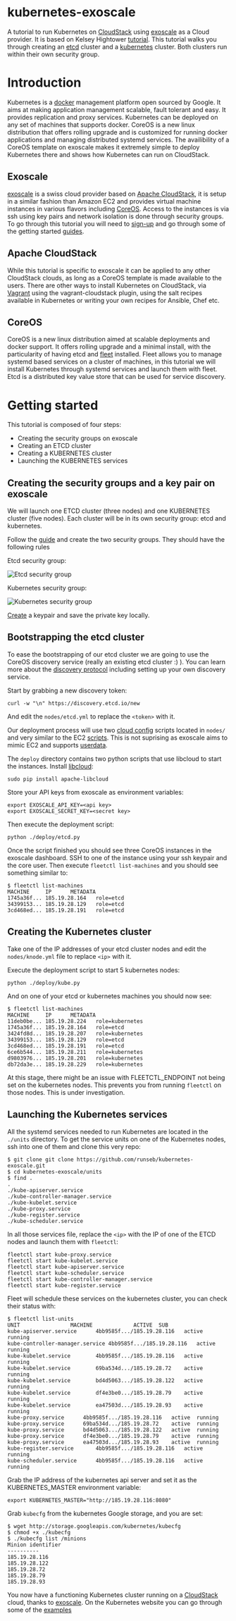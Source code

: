 # kubernetes-exoscale

A tutorial to run Kubernetes on [CloudStack](http://cloudstack.apache.org) using [exoscale](http://www.exoscale.ch) as a Cloud provider. It is based on Kelsey Hightower [tutorial](https://github.com/kelseyhightower/kubernetes-fleet-tutorial). This tutorial walks you through creating an [etcd](https://github.com/coreos/etcd) cluster and a [kubernetes](https://github.com/GoogleCloudPlatform/kubernetes) cluster. Both clusters run within their own security group.

# Introduction

Kubernetes is a [docker](http://docker.io) management platform open sourced by Google. It aims at making application management scalable, fault tolerant and easy. It provides replication and proxy services. Kubernetes can be deployed on any set of machines that supports docker. CoreOS is a new linux distribution that offers rolling upgrade and is customized for running docker applications and managing distributed systemd services. The availibility of a CoreOS template on exoscale makes it extremely simple to deploy Kubernetes there and shows how Kubernetes can run on CloudStack.

## Exoscale

[exoscale](http://www.exoscale.ch) is a swiss cloud provider based on [Apache CloudStack](http://cloudstack.apache.org), it is setup in a similar fashion than Amazon EC2 and provides virtual machine instances in various flavors including [CoreOS](http://coreos.com). Access to the instances is via ssh using key pairs and network isolation is done through security groups. To go through this tutorial you will need to [sign-up](https://portal.exoscale.ch/register) and go through some of the getting started [guides](https://community.exoscale.ch/compute/tutorials/getting-started/).

## Apache CloudStack

While this tutorial is specific to exoscale it can be applied to any other CloudStack clouds, as long as a CoreOS template is made available to the users. There are other ways to install Kubernetes on CloudStack, via [Vagrant](http://www.vagrantup.com) using the vagrant-cloudstack plugin, using the salt recipes available in Kubernetes or writing your own recipes for Ansible, Chef etc. 

## CoreOS

CoreOS is a new linux distribution aimed at scalable deployments and docker support. It offers rolling upgrade and a minimal install, with the particularity of having etcd and [fleet](https://coreos.com/using-coreos/clustering/) installed. Fleet allows you to manage systemd based services on a cluster of machines, in this tutorial we will install Kubernetes through systemd services and launch them with fleet. Etcd is a distributed key value store that can be used for service discovery.

# Getting started

This tutorial is composed of four steps:

* Creating the security groups on exoscale
* Creating an ETCD cluster
* Creating a KUBERNETES cluster
* Launching the KUBERNETES services

## Creating the security groups and a key pair on exoscale

We will launch one ETCD cluster (three nodes) and one KUBERNETES cluster (five nodes). Each cluster will be in its own security group: etcd and kubernetes.

Follow the [guide](https://community.exoscale.ch/compute/tutorials/firewall/introduction-to-security-groups/) and create the two security groups. They should have the following rules

Etcd security group:

![Etcd security group](images/etcd.png)

Kubernetes security group:

![Kubernetes security group](images/kubernetes.png)

[Create](https://community.exoscale.ch/compute/tutorials/getting-started/ssh-keypairs/) a keypair and save the private key locally.

## Bootstrapping the etcd cluster

To ease the bootstrapping of our etcd cluster we are going to use the CoreOS discovery service (really an existing etcd cluster :) ).
You can learn more about the [discovery protocol](https://github.com/coreos/etcd/blob/master/Documentation/discovery-protocol.md) including setting up your own discovery service.

Start by grabbing a new discovery token:

```
curl -w "\n" https://discovery.etcd.io/new
```

And edit the `nodes/etcd.yml` to replace the `<token>` with it.

Our deployment process will use two [cloud config](https://coreos.com/docs/cluster-management/setup/cloudinit-cloud-config/) scripts located in `nodes/` and very similar to the EC2 [scripts](https://coreos.com/docs/running-coreos/cloud-providers/ec2/). This is not suprising as exoscale aims to mimic EC2 and supports [userdata](https://community.exoscale.ch/compute/tutorials/automation/bootstrap-your-instances-with-cloudinit-and-user-data/).

The `deploy` directory contains two python scripts that use libcloud to start the instances.
Install [libcloud](http://libcloud.apache.org):

```
sudo pip install apache-libcloud
```

Store your API keys from exoscale as environment variables:

```
export EXOSCALE_API_KEY=<api key>
export EXOSCALE_SECRET_KEY=<secret key>
```

Then execute the deployment script:

```
python ./deploy/etcd.py
```

Once the script finished you should see three CoreOS instances in the exoscale dashboard. SSH to one of the instance using your ssh keypair and the core user.
Then execute `fleetctl list-machines` and you should see something similar to:

```
$ fleetctl list-machines
MACHINE		IP		METADATA
1745a36f...	185.19.28.164	role=etcd
34399153...	185.19.28.129	role=etcd
3cd468ed...	185.19.28.191	role=etcd
```

## Creating the Kubernetes cluster

Take one of the IP addresses of your etcd cluster nodes and edit the `nodes/knode.yml` file to replace `<ip>` with it.

Execute the deployment script to start 5 kubernetes nodes:

```
python ./deploy/kube.py
```

And on one of your etcd or kubernetes machines you should now see:

```
$ fleetctl list-machines
MACHINE		IP		METADATA
11deb0be...	185.19.28.224	role=kubernetes
1745a36f...	185.19.28.164	role=etcd
3424fd8d...	185.19.28.207	role=kubernetes
34399153...	185.19.28.129	role=etcd
3cd468ed...	185.19.28.191	role=etcd
6ce6b544...	185.19.28.211	role=kubernetes
d9803976...	185.19.28.201	role=kubernetes
db72da3e...	185.19.28.229	role=kubernetes
```

At this stage, there might be an issue with FLEETCTL_ENDPOINT not being set on the kubernetes nodes. This prevents you from running `fleetctl` on those nodes.
This is under investigation.

## Launching the Kubernetes services

All the systemd services needed to run Kubernetes are located in the `./units` directory. To get the service units on one of the Kubernetes nodes, ssh into one of them and clone this very repo:

```
$ git clone git clone https://github.com/runseb/kubernetes-exoscale.git
$ cd kubernetes-exoscale/units
$ find .
.
./kube-apiserver.service
./kube-controller-manager.service
./kube-kubelet.service
./kube-proxy.service
./kube-register.service
./kube-scheduler.service
```

In all those services file, replace the `<ip>` with the IP of one of the ETCD nodes and launch them with `fleetctl`:

```
fleetctl start kube-proxy.service
fleetctl start kube-kubelet.service
fleetctl start kube-apiserver.service
fleetctl start kube-scheduler.service
fleetctl start kube-controller-manager.service
fleetctl start kube-register.service
```

Fleet will schedule these services on the kubernetes cluster, you can check their status with:

```
$ fleetctl list-units
UNIT				MACHINE				ACTIVE	SUB
kube-apiserver.service		4bb9585f.../185.19.28.116	active	running
kube-controller-manager.service	4bb9585f.../185.19.28.116	active	running
kube-kubelet.service		4bb9585f.../185.19.28.116	active	running
kube-kubelet.service		69ba534d.../185.19.28.72	active	running
kube-kubelet.service		bd4d5063.../185.19.28.122	active	running
kube-kubelet.service		df4e3be0.../185.19.28.79	active	running
kube-kubelet.service		ea47503d.../185.19.28.93	active	running
kube-proxy.service		4bb9585f.../185.19.28.116	active	running
kube-proxy.service		69ba534d.../185.19.28.72	active	running
kube-proxy.service		bd4d5063.../185.19.28.122	active	running
kube-proxy.service		df4e3be0.../185.19.28.79	active	running
kube-proxy.service		ea47503d.../185.19.28.93	active	running
kube-register.service		4bb9585f.../185.19.28.116	active	running
kube-scheduler.service		4bb9585f.../185.19.28.116	active	running
```

Grab the IP address of the kubernetes api server and set it as the KUBERNETES_MASTER environment variable:

```
export KUBERNETES_MASTER="http://185.19.28.116:8080"
```

Grab `kubecfg` from the kubernetes Google storage, and you are set:

```
$ wget http://storage.googleapis.com/kubernetes/kubecfg
$ chmod +x ./kubecfg
$ ./kubecfg list /minions
Minion identifier
----------
185.19.28.116
185.19.28.122
185.19.28.72
185.19.28.79
185.19.28.93
```

You now have a functioning Kubernetes cluster running on a [CloudStack](http://cloudstack.apache.org) cloud, thanks to [exoscale](http://exoscale.ch).
On the Kubernetes website you can go through some of the [examples](https://github.com/GoogleCloudPlatform/kubernetes/blob/master/examples/guestbook/README.md)




